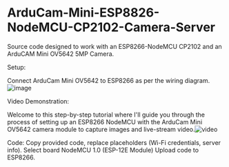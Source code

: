 # ArduCam-Mini-ESP8826-NodeMCU-CP2102-Camera-Server
Source code designed to work with an ESP8266-NodeMCU CP2102 and an ArduCAM Mini OV5642 5MP Camera.

Setup:

Connect ArduCam Mini OV5642 to ESP8266 as per the wiring diagram.
![image](https://github.com/ReX027/ArduCam-Mini-ESP8826-NodeMCU-CP2102-Camera-Server/assets/90253821/94ffb02d-46ee-43be-a0b2-40407d2ee348)

Video Demonstration: 

Welcome to this step-by-step tutorial where I'll guide you through the process of setting up an ESP8266 NodeMCU with the ArduCam Mini OV5642 camera module to capture images and live-stream video.![video](https://www.youtube.com/watch?v=O3iWLkQ1Gm8&t=111s&ab_channel=RexInnovationHub) 

Code:
Copy provided code, replace placeholders (Wi-Fi credentials, server info).
Select board NodeMCU 1.0 (ESP-12E Module)
Upload code to ESP8266.


